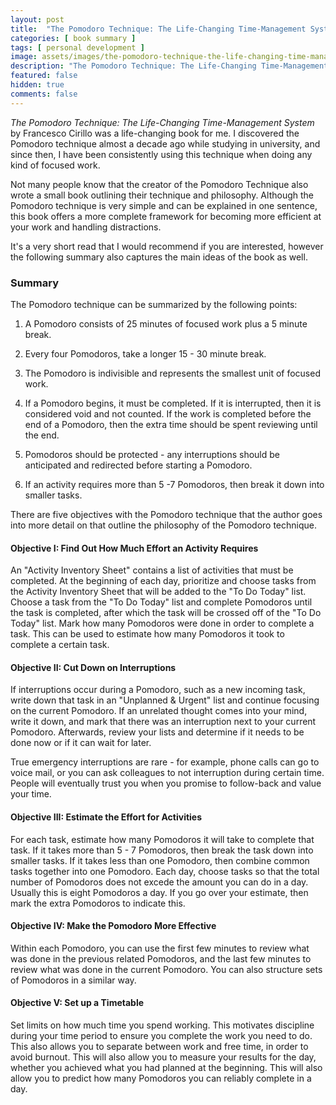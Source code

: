 ```yaml
---
layout: post
title:  "The Pomodoro Technique: The Life-Changing Time-Management System by Francesco Cirillo Book Summary"
categories: [ book summary ]
tags: [ personal development ]
image: assets/images/the-pomodoro-technique-the-life-changing-time-management-system.png
description: "The Pomodoro Technique: The Life-Changing Time-Management System by Francesco Cirillo Book Summary"
featured: false
hidden: true
comments: false
---
```


*The Pomodoro Technique: The Life-Changing Time-Management System* by Francesco Cirillo was a life-changing book for me. I discovered the Pomodoro technique almost a decade ago while studying in university, and since then, I have been consistently using this technique when doing any kind of focused work.

Not many people know that the creator of the Pomodoro Technique also wrote a small book outlining their technique and philosophy. Although the Pomodoro technique is very simple and can be explained in one sentence, this book offers a more complete framework for becoming more efficient at your work and handling distractions.

It's a very short read that I would recommend if you are interested, however the following summary also captures the main ideas of the book as well.

### Summary

The Pomodoro technique can be summarized by the following points:

1. A Pomodoro consists of 25 minutes of focused work plus a 5 minute break.

2. Every four Pomodoros, take a longer 15 - 30 minute break.

3. The Pomodoro is indivisible and represents the smallest unit of focused work.

4. If a Pomodoro begins, it must be completed. If it is interrupted, then it is considered void and not counted. If the work is completed before the end of a Pomodoro, then the extra time should be spent reviewing until the end.

5. Pomodoros should be protected - any interruptions should be anticipated and redirected before starting a Pomodoro.

6. If an activity requires more than 5 -7 Pomodoros, then break it down into smaller tasks.

There are five objectives with the Pomodoro technique that the author goes into more detail on that outline the philosophy of the Pomodoro technique.

#### Objective I: Find Out How Much Effort an Activity Requires

An "Activity Inventory Sheet" contains a list of activities that must be completed. At the beginning of each day, prioritize and choose tasks from the Activity Inventory Sheet that will be added to the "To Do Today" list. Choose a task from the "To Do Today" list and complete Pomodoros until the task is completed, after which the task will be crossed off of the "To Do Today" list. Mark how many Pomodoros were done in order to complete a task. This can be used to estimate how many Pomodoros it took to complete a certain task.

#### Objective II: Cut Down on Interruptions

If interruptions occur during a Pomodoro, such as a new incoming task, write down that task in an "Unplanned & Urgent" list and continue focusing on the current Pomodoro. If an unrelated thought comes into your mind, write it down, and mark that there was an interruption next to your current Pomodoro. Afterwards, review your lists and determine if it needs to be done now or if it can wait for later.

True emergency interruptions are rare - for example, phone calls can go to voice mail, or you can ask colleagues to not interruption during certain time. People will eventually trust you when you promise to follow-back and value your time.

#### Objective III: Estimate the Effort for Activities

For each task, estimate how many Pomodoros it will take to complete that task. If it takes more than 5 - 7 Pomodoros, then break the task down into smaller tasks. If it takes less than one Pomodoro, then combine common tasks together into one Pomodoro. Each day, choose tasks so that the total number of Pomodoros does not excede the amount you can do in a day. Usually this is eight Pomodoros a day. If you go over your estimate, then mark the extra Pomodoros to indicate this.

#### Objective IV: Make the Pomodoro More Effective

Within each Pomodoro,  you can use the first few minutes to review what was done in the previous related Pomodoros, and the last few minutes to review what was done in the current Pomodoro. You can also structure sets of Pomodoros in a similar way.

#### Objective V: Set up a Timetable

Set limits on how much time you spend working. This motivates discipline during your time period to ensure you complete the work you need to do. This also allows you to separate between work and free time, in order to avoid burnout. This will also allow you to measure your results for the day, whether you achieved what you had planned at the beginning. This will also allow you to predict how many Pomodoros you can reliably complete in a day.
